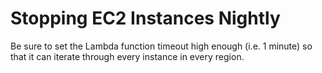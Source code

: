 # Stopping EC2 Instances Nightly

Be sure to set the Lambda function timeout high enough (i.e. 1 minute) so that it can iterate through every instance in every region.